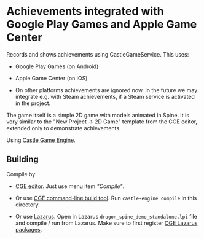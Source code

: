 # Achievements integrated with Google Play Games and Apple Game Center

Records and shows achievements using CastleGameService. This uses:

- Google Play Games (on Android)

- Apple Game Center (on iOS)

- On other platforms achievements are ignored now. In the future we may integrate e.g. with Steam achievements, if a Steam service is activated in the project.

The game itself is a simple 2D game with models animated in Spine. It is very similar to the "New Project -> 2D Game" template from the CGE editor, extended only to demonstrate achievements.

Using [Castle Game Engine](https://castle-engine.io/).

## Building

Compile by:

- [CGE editor](https://castle-engine.io/manual_editor.php). Just use menu item _"Compile"_.

- Or use [CGE command-line build tool](https://castle-engine.io/build_tool). Run `castle-engine compile` in this directory.

- Or use [Lazarus](https://www.lazarus-ide.org/). Open in Lazarus `dragon_spine_demo_standalone.lpi` file and compile / run from Lazarus. Make sure to first register [CGE Lazarus packages](https://castle-engine.io/documentation.php).

